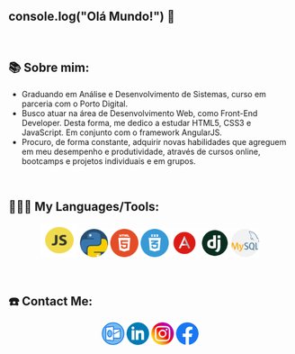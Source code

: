 
## console.log("Olá Mundo!") :wave:

<p>&nbsp;</p>

## 📚 Sobre mim:

- Graduando em Análise e Desenvolvimento de Sistemas, curso em parceria com o Porto Digital.
- Busco atuar na área de Desenvolvimento Web, como Front-End Developer. Desta forma, me dedico a estudar HTML5, CSS3 e JavaScript. Em conjunto com o framework AngularJS.
- Procuro, de forma constante, adquirir novas habilidades que agreguem em meu desempenho e produtividade, através de cursos online, bootcamps e projetos individuais e em grupos.

<p>&nbsp;</p>

## 👨🏻‍💻 My Languages/Tools:

<div>
<p align="center">
<img src="https://github.com/Rennan-sbarros/rennan-sbarros/blob/main/Diversos/icon-js.png" alt="javascript" width="65" height="60"/> 
<img src="https://github.com/Rennan-sbarros/rennan-sbarros/blob/main/Diversos/icon-python.png" alt="python" width="50" height="50"/> 
<img src="https://github.com/Rennan-sbarros/rennan-sbarros/blob/main/Diversos/icon-html.png" alt="html" width="50" height="50"/> 
<img src="https://github.com/Rennan-sbarros/rennan-sbarros/blob/main/Diversos/icon-css.png" alt="css3" width="50" height="50"/> 
<img src="https://github.com/Rennan-sbarros/rennan-sbarros/blob/main/Diversos/icon-angular.png" alt="angular" width="50" height="50"/> 
<img src="https://github.com/Rennan-sbarros/rennan-sbarros/blob/main/Diversos/icon-django.png" alt="django" width="50" height="50"/> 
<img src="https://github.com/Rennan-sbarros/rennan-sbarros/blob/main/Diversos/icon-mysql.png" alt="mysql" width="50" height="50"/>
</div>

<p>&nbsp;</p>

## ☎️ Contact Me:

<p align="center">
<a href = "rennan_sbarros@hotmail.com"><img src="https://github.com/Rennan-sbarros/rennan-sbarros/blob/main/Diversos/icon-outlook.png" alt='outlook' height='40'></a>
<a href = https://www.linkedin.com/in/rennan-candido1/><img src="https://github.com/Rennan-sbarros/rennan-sbarros/blob/main/Diversos/icon-linkedlin.png" alt='linkedlin' height='40'></a>
<a href = https://www.instagram.com/rennan_candid0//><img src="https://github.com/Rennan-sbarros/rennan-sbarros/blob/main/Diversos/icon-instagram.png" alt='linkedin' height='40'></a>
<a href = https://www.facebook.com/rennan.candido.1//><img src="https://github.com/Rennan-sbarros/rennan-sbarros/blob/main/Diversos/icon-facebook.png" alt='facebook' height='40'></a>

